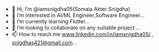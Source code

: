 - 👋 Hi, I’m @iamsnigdha05(Somaia Akter Snigdha)
- 👀 I’m interested in AI/ML Engineer,Software Engineer...
- 🌱 I’m currently learning Flutter...
- 💞️ I’m looking to collaborate on any suitable project ...
- 📫 How to reach me www.linkedin.com/in/iamsnigdha05/  , snigdhas421@gmail.com...

<!---
iamsnigdha05/iamsnigdha05 is a ✨ special ✨ repository because its `README.md` (this file) appears on your GitHub profile.
You can click the Preview link to take a look at your changes.
--->
